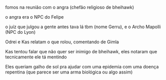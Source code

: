 fomos na reunião com o angra (chefão religioso de bheihawk)

o angra era o NPC do Felipe

o juíz que julgou a gente antes tava lá tbm (nome Gerru), e o Archo Mapolli (NPC do Lyon)

Odrei e Kas relatam o que rolou, comentando de Gimla

Kas tentou falar que não quer ser inimigo de bheihawk, eles notaram que tecnicamente ele tá mentindo

Eles queriam galho de sol pra ajudar com uma epidemia com uma doença repentina (que parece ser uma arma biológica ou algo assim)

